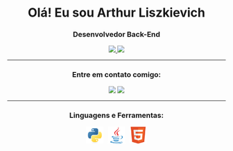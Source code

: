 <h1 align="center"> Olá! Eu sou Arthur Liszkievich </h1>
<h3 align="center"> Desenvolvedor Back-End </h3>

<div align="center">
  <a href="https://github.com/arthurliszkievich">
    <img height="180em" src="https://github-readme-stats.vercel.app/api?username=arthurliszkievich&show_icons=true&theme=tokyonight"/>
    <img height="180em" src="https://github-readme-stats.vercel.app/api/top-langs/?username=arthurliszkievich&layout=compact&langs_count=7&theme=tokyonight"/>
  </a>
</div>

---

<h3 align="center"> Entre em contato comigo: </h3>
<p align="center">
  <a href="https://www.linkedin.com/in/arthur-liszkievich-9282092a5/" target="_blank" style="text-decoration: none;">
    <img src="https://img.shields.io/badge/-LinkedIn-%230077B5?style=for-the-badge&logo=linkedin&logoColor=white"/>
  </a>
  <a href="mailto:arthur.liszkievich@gmail.com" style="text-decoration: none;">
    <img src="https://img.shields.io/badge/-Gmail-%23333?style=for-the-badge&logo=gmail&logoColor=white"/>
  </a>
</p>

---

<h3 align="center"> Linguagens e Ferramentas: </h3>
<p align="center" style="display: flex; justify-content: center; gap: 10px;">
  <a href="https://www.python.org/" target="_blank" rel="noreferrer" style="text-decoration: none;">
    <img src="https://raw.githubusercontent.com/devicons/devicon/master/icons/python/python-original.svg" alt="python" width="40" height="40"/>
  </a>
  <a href="https://www.java.com/" target="_blank" rel="noreferrer" style="text-decoration: none;">
    <img src="https://raw.githubusercontent.com/devicons/devicon/master/icons/java/java-original.svg" alt="java" width="40" height="40"/>
  </a>
  <a href="https://developer.mozilla.org/en-US/docs/Web/HTML" target="_blank" rel="noreferrer" style="text-decoration: none;">
    <img src="https://raw.githubusercontent.com/devicons/devicon/master/icons/html5/html5-original.svg" alt="html5" width="40" height="40"/>
  </a>
</p>
